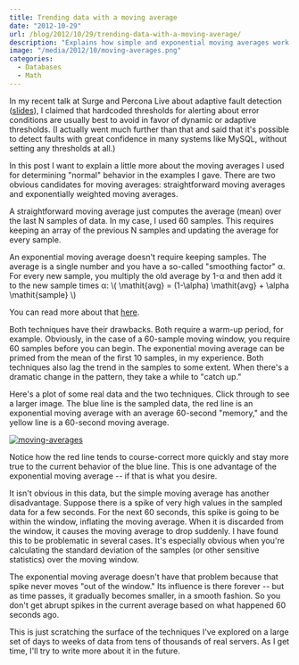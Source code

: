 ```yaml
---
title: Trending data with a moving average
date: "2012-10-29"
url: /blog/2012/10/29/trending-data-with-a-moving-average/
description: "Explains how simple and exponential moving averages work."
image: "/media/2012/10/moving-averages.png"
categories:
  - Databases
  - Math
---
```

In my recent talk at Surge and Percona Live about adaptive fault detection ([slides](/blog/2012/10/02/adaptive-fault-detection-in-mysql-servers/)), I claimed that hardcoded thresholds for alerting about error conditions are usually best to avoid in favor of dynamic or adaptive thresholds. (I actually went much further than that and said that it's possible to detect faults with great confidence in many systems like MySQL, without setting any thresholds at all.)

In this post I want to explain a little more about the moving averages I used for determining "normal" behavior in the examples I gave. There are two obvious candidates for moving averages: straightforward moving averages and exponentially weighted moving averages.

A straightforward moving average just computes the average (mean) over the last N samples of data. In my case, I used 60 samples. This requires keeping an array of the previous N samples and updating the average for every sample.

An exponential moving average doesn't require keeping samples. The average is a single number and you have a so-called "smoothing factor" &alpha;. For every new sample, you multiply the old average by 1-&alpha; and then add it to the new sample times &alpha;: \\( \\mathit{avg} = (1-\alpha) \\mathit{avg} + \alpha \\mathit{sample} \\)

You can read more about that [here](https://www.vividcortex.com/blog/2014/11/25/how-exponentially-weighted-moving-averages-work/).

Both techniques have their drawbacks. Both require a warm-up period, for example. Obviously, in the case of a 60-sample moving window, you require 60 samples before you can begin. The exponential moving average can be primed from the mean of the first 10 samples, in my experience. Both techniques also lag the trend in the samples to some extent. When there's a dramatic change in the pattern, they take a while to "catch up."

Here's a plot of some real data and the two techniques. Click through to see a larger image. The blue line is the sampled data, the red line is an exponential moving average with an average 60-second "memory," and the yellow line is a 60-second moving average.

[<img src="/media/2012/10/moving-averages.png" title="moving-averages" />](/media/2012/10/moving-averages.png) 

Notice how the red line tends to course-correct more quickly and stay more true to the current behavior of the blue line. This is one advantage of the exponential moving average -- if that is what you desire.

It isn't obvious in this data, but the simple moving average has another disadvantage. Suppose there is a spike of very high values in the sampled data for a few seconds. For the next 60 seconds, this spike is going to be within the window, inflating the moving average. When it is discarded from the window, it causes the moving average to drop suddenly. I have found this to be problematic in several cases. It's especially obvious when you're calculating the standard deviation of the samples (or other sensitive statistics) over the moving window.

The exponential moving average doesn't have that problem because that spike never moves "out of the window." Its influence is there forever -- but as time passes, it gradually becomes smaller, in a smooth fashion. So you don't get abrupt spikes in the current average based on what happened 60 seconds ago.

This is just scratching the surface of the techniques I've explored on a large set of days to weeks of data from tens of thousands of real servers. As I get time, I'll try to write more about it in the future.


